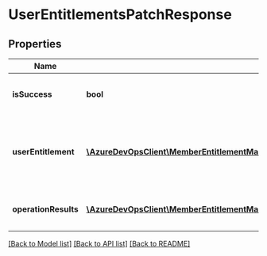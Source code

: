 # UserEntitlementsPatchResponse

## Properties
Name | Type | Description | Notes
------------ | ------------- | ------------- | -------------
**isSuccess** | **bool** | True if all operations were successful. | [optional] 
**userEntitlement** | [**\AzureDevOpsClient\MemberEntitlementManagement\AzureDevOpsClient\MemberEntitlementManagement\Model\UserEntitlement**](UserEntitlement.md) | Result of the user entitlement after the operations have been applied. | [optional] 
**operationResults** | [**\AzureDevOpsClient\MemberEntitlementManagement\AzureDevOpsClient\MemberEntitlementManagement\Model\UserEntitlementOperationResult[]**](UserEntitlementOperationResult.md) | List of results for each operation. | [optional] 

[[Back to Model list]](../README.md#documentation-for-models) [[Back to API list]](../README.md#documentation-for-api-endpoints) [[Back to README]](../README.md)



